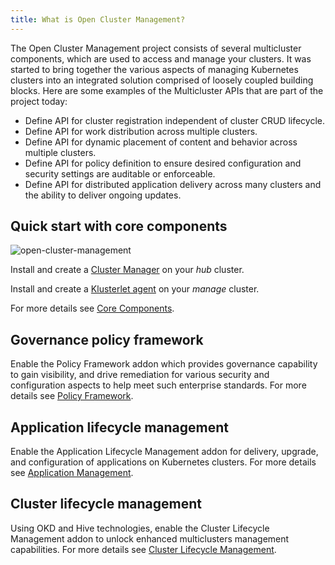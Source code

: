 ```yaml
---
title: What is Open Cluster Management?
---
```


The Open Cluster Management project consists of several multicluster components, which are used to access and manage your clusters. It was started to bring together the various aspects of managing Kubernetes clusters into an integrated solution comprised of loosely coupled building blocks. Here are some examples of the Multicluster APIs that are part of the project today:

- Define API for cluster registration independent of cluster CRUD lifecycle.
- Define API for work distribution across multiple clusters.
- Define API for dynamic placement of content and behavior across multiple clusters.
- Define API for policy definition to ensure desired configuration and security settings are auditable or enforceable.
- Define API for distributed application delivery across many clusters and the ability to deliver ongoing updates.

## Quick start with core components

![open-cluster-management](/ocm-small.png)

Install and create a [Cluster Manager](https://operatorhub.io/operator/cluster-manager) on your _hub_ cluster.

Install and create a [Klusterlet agent](https://operatorhub.io/operator/klusterlet) on your _manage_ cluster.

For more details see [Core Components](getting-started/core).

## Governance policy framework

Enable the Policy Framework addon which provides governance capability to gain visibility, and drive remediation for various security and configuration aspects to help meet such enterprise standards. For more details see [Policy Framework](getting-started/integration/policy-framework).

## Application lifecycle management

Enable the Application Lifecycle Management addon for delivery, upgrade, and configuration of applications on Kubernetes clusters. For more details see [Application Management](getting-started/integration/app-lifecycle).

## Cluster lifecycle management

Using OKD and Hive technologies, enable the Cluster Lifecycle Management addon to unlock enhanced multiclusters management capabilities. For more details see [Cluster Lifecycle Management](getting-started/integration/cluster-lifecycle).

